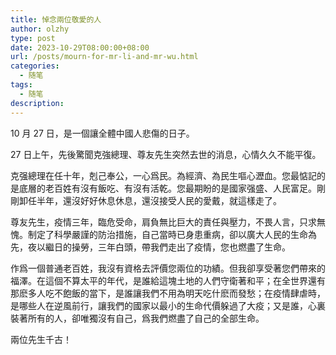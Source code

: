 ```yaml
---
title: 悼念兩位敬愛的人
author: olzhy
type: post
date: 2023-10-29T08:00:00+08:00
url: /posts/mourn-for-mr-li-and-mr-wu.html
categories:
  - 随笔
tags:
  - 随笔
description:
---
```


10 月 27 日，是一個讓全體中國人悲傷的日子。

27 日上午，先後驚聞克強總理、尊友先生突然去世的消息，心情久久不能平復。

克强總理在任十年，剋己奉公，一心爲民。為經濟、為民生嘔心瀝血。您最惦記的是底層的老百姓有沒有飯吃、有沒有活乾。您最期盼的是國家强盛、人民富足。剛剛卸任半年，還沒好好休息休息，還沒接受人民的愛戴，就這樣走了。

尊友先生，疫情三年，臨危受命，肩負無比巨大的責任與壓力，不畏人言，只求無愧。制定了科學嚴謹的防治措施，自己當時已身患重病，卻以廣大人民的生命為先，夜以繼日的操勞，三年白頭，帶我們走出了疫情，您也燃盡了生命。

作爲一個普通老百姓，我沒有資格去評價您兩位的功績。但我卻享受著您們帶來的福澤。在這個不算太平的年代，是誰給這塊土地的人們守衛著和平；在全世界還有那麽多人吃不飽飯的當下，是誰讓我們不用為明天吃什麽而發愁；在疫情肆虐時，是哪些人在逆風前行，讓我們的國家以最小的生命代價躲過了大疫；又是誰，心裏裝著所有的人，卻唯獨沒有自己，爲我們燃盡了自己的全部生命。

兩位先生千古！

